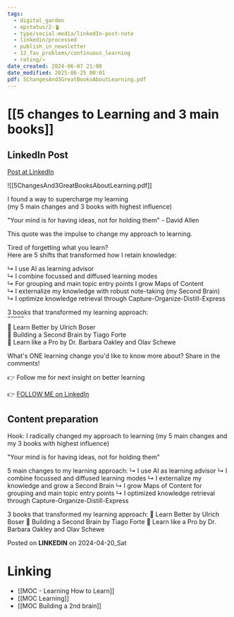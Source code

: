 ```yaml
---
tags:
  - digital_garden
  - epstatus/2-🪴
  - type/social-media/linkedIn-post-note
  - linkedin/processed
  - publish_in_newsletter
  - 12_fav_problems/continuous_learning
  - rating/⭐️
date_created: 2024-06-07 21:08
date_modified: 2025-06-25 00:01
pdf: 5ChangesAnd3GreatBooksAboutLearning.pdf
---
```

# [[5 changes to Learning and 3 main books]]

## LinkedIn Post

[Post at LinkedIn](https://www.linkedin.com/posts/sebastiankamilli_my-5-main-changes-to-learning-and-3-influencing-activity-7187359341069414400-VmQK?utm_source=share&utm_medium=member_desktop)

![[5ChangesAnd3GreatBooksAboutLearning.pdf]]

I found a way to supercharge my learning  
(my 5 main changes and 3 books with highest influence)  
  
"Your mind is for having ideas, not for holding them" - David Allen  
  
This quote was the impulse to change my approach to learning.  
  
Tired of forgetting what you learn?  
Here are 5 shifts that transformed how I retain knowledge:  
  
↳ I use AI as learning advisor  
↳ I combine focussed and diffused learning modes  
↳ For grouping and main topic entry points I grow Maps of Content  
↳ I externalize my knowledge with robust note-taking (my Second Brain)  
↳ I optimize knowledge retrieval through Capture-Organize-Distill-Express  
  
3 books that transformed my learning approach:  
‾‾‾‾‾  
📖 Learn Better by Ulrich Boser  
📖 Building a Second Brain by Tiago Forte  
📖 Learn like a Pro by Dr. Barbara Oakley and Olav Schewe  
  
What's ONE learning change you'd like to know more about? Share in the comments!  
  
👉 Follow me for next insight on better learning

👉 [FOLLOW ME on LinkedIn](https://www.linkedin.com/comm/mynetwork/discovery-see-all?usecase=PEOPLE_FOLLOWS&followMember=sebastiankamilli)

## Content preparation

Hook:
I radically changed my approach to learning
(my 5 main changes and my 3 books with highest influence)
 
"Your mind is for having ideas, not for holding them" 

5 main changes to my learning approach:
↳ I use AI as learning advisor
↳ I combine focussed and diffused learning modes
↳ I externalize my knowledge and grow a Second Brain
↳ I grow Maps of Content for grouping and main topic entry points
↳ I optimized knowledge retrieval through Capture-Organize-Distill-Express

3 books that transformed my learning approach:
📖 Learn Better by Ulrich Boser
📖 Building a Second Brain by Tiago Forte
📖 Learn like a Pro by Dr. Barbara Oakley and Olav Schewe

Posted on **LINKEDIN** on 2024-04-20_Sat

# Linking

+ [[MOC - Learning How to Learn]]
+ [[MOC Learning]]
+ [[MOC Building a 2nd brain]]